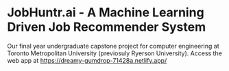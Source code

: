 # JobHuntr.ai - A Machine Learning Driven Job Recommender System

Our final year undergraduate capstone project for computer engineering at Toronto Metropolitan University (previosuly Ryerson University). Access the web app at https://dreamy-gumdrop-71428a.netlify.app/





